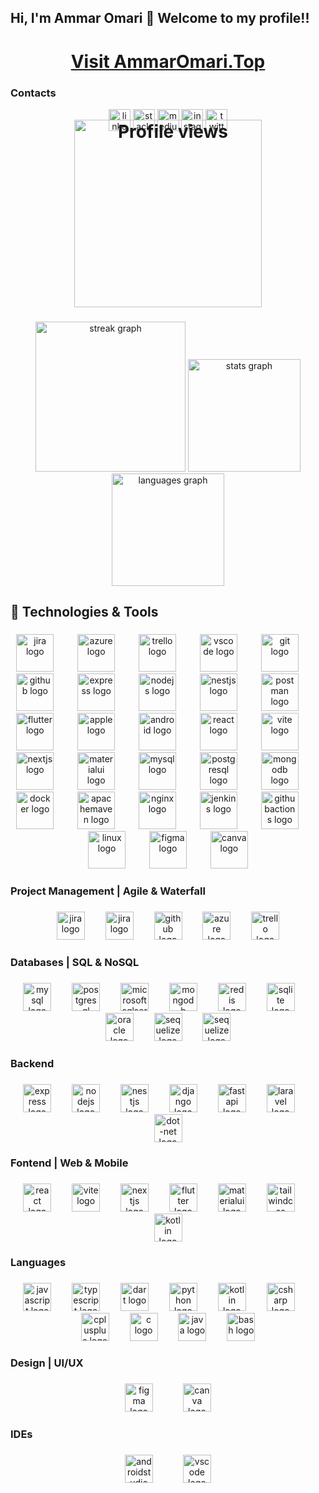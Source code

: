 <h2 align="left">Hi, I'm Ammar Omari 👋 Welcome to my profile!!</h2>

###

<h1 align="center"><a href="http://www.ammaromari.top/" target="_blank" rel="noopener noreferrer">Visit AmmarOmari.Top</a></h1>

### Contacts

<div align="center">
  <a href="https://www.linkedin.com/in/ammar-omari/" target="_blank">
    <img src="https://img.shields.io/static/v1?message=LinkedIn&logo=linkedin&label=&color=0077B5&logoColor=white&labelColor=&style=for-the-badge" height="35" alt="linkedin logo"  />
  </a>
  <a href="https://stackoverflow.com/users/13494513/ammar-omari" target="_blank">
    <img src="https://img.shields.io/static/v1?message=Stackoverflow&logo=stackoverflow&label=&color=FE7A16&logoColor=white&labelColor=&style=for-the-badge" height="35" alt="stackoverflow logo"  />
  </a>
  <a href="https://medium.com/@ammaromari7077" target="_blank">
    <img src="https://img.shields.io/static/v1?message=Medium&logo=medium&label=&color=12100E&logoColor=white&labelColor=&style=for-the-badge" height="35" alt="medium logo"  />
  </a>
  <img src="https://img.shields.io/static/v1?message=Instagram&logo=instagram&label=&color=E4405F&logoColor=white&labelColor=&style=for-the-badge" height="35" alt="instagram logo"  />
  <a href="https://x.com/_ammar_omari_" target="_blank">
    <img src="https://img.shields.io/static/v1?message=Twitter&logo=twitter&label=&color=1DA1F2&logoColor=white&labelColor=&style=for-the-badge" height="35" alt="twitter logo"  />
  </a>
</div>

###

<h1 style="text-align: center;" align="center">
  <a href="https://visitcount.itsvg.in" target="_blank">
    <img src="https://visitcount.itsvg.in/api?id=Ammar7077&icon=0&color=0" alt="Profile views" width="300" style="margin-top: -60px ">
  </a>
</h1>

###
<div align="center">
  <img src="https://streak-stats.demolab.com?user=Ammar7077&locale=en&mode=weekly&theme=nightowl&hide_border=false&border_radius=15&date_format=M%20j%5B,%20Y%5D" height="240" alt="streak graph"  />
  <img class="m-2 select-none pointer-events-none" draggable="false" id="stats" src="https://github-readme-stats.vercel.app/api?username=Ammar7077&hide_title=true&amp;theme=nightowl&amp;hide_border=false&amp;include_all_commits=true&amp;count_private=false;" height="180" alt="stats graph">
  <img src="https://github-readme-stats.vercel.app/api/top-langs?username=Ammar7077&locale=en&hide_title=false&layout=compact&card_width=320&langs_count=8&theme=nightowl&hide_border=false&custom_title=%20%20%20%20%20%20%20" height="180" alt="languages graph"  />
</div>

###

<h2 align="left">🔧 Technologies & Tools</h2>

###

<div align="center">
  <img src="https://cdn.jsdelivr.net/gh/devicons/devicon/icons/jira/jira-original.svg" height="60" alt="jira logo"  />
  <img width="30" />
  <img src="https://skillicons.dev/icons?i=azure" height="60" alt="azure logo"  />
  <img width="30" />
  <img src="https://cdn.simpleicons.org/trello/0052CC" height="60" alt="trello logo"  />
  <img width="30" />
  <img src="https://skillicons.dev/icons?i=vscode" height="60" alt="vscode logo"  />
  <img width="30" />
  <img src="https://skillicons.dev/icons?i=git" height="60" alt="git logo"  />
  <img width="30" />
  <img src="https://skillicons.dev/icons?i=github" height="60" alt="github logo"  />
  <img width="30" />
  <img src="https://skillicons.dev/icons?i=express" height="60" alt="express logo"  />
  <img width="30" />
  <img src="https://skillicons.dev/icons?i=nodejs" height="60" alt="nodejs logo"  />
  <img width="30" />
  <img src="https://skillicons.dev/icons?i=nestjs" height="60" alt="nestjs logo"  />
  <img width="30" />
  <img src="https://skillicons.dev/icons?i=postman" height="60" alt="postman logo"  />
  <img width="30" />
  <img src="https://skillicons.dev/icons?i=flutter" height="60" alt="flutter logo"  />
  <img width="30" />
  <img src="https://cdn-icons-png.flaticon.com/512/5977/5977575.png" height="60" alt="apple logo"  />
  <img width="30" />
  <img src="https://cdn-icons-png.flaticon.com/512/732/732208.png" height="60" alt="android logo"  />
  <img width="30" />
  <img src="https://skillicons.dev/icons?i=react" height="60" alt="react logo"  />
  <img width="30" />
  <img src="https://skillicons.dev/icons?i=vite" height="60" alt="vite logo"  />
  <img width="30" />
  <img src="https://skillicons.dev/icons?i=nextjs" height="60" alt="nextjs logo"  />
  <img width="30" />
  <img src="https://skillicons.dev/icons?i=materialui" height="60" alt="materialui logo"  />
  <img width="30" />
  <img src="https://skillicons.dev/icons?i=mysql" height="60" alt="mysql logo"  />
  <img width="30" />
  <img src="https://skillicons.dev/icons?i=postgres" height="60" alt="postgresql logo"  />
  <img width="30" />
  <img src="https://skillicons.dev/icons?i=mongodb" height="60" alt="mongodb logo"  />
  <img width="30" />
  <img src="https://skillicons.dev/icons?i=docker" height="60" alt="docker logo"  />
  <img width="30" />
  <img src="https://skillicons.dev/icons?i=maven" height="60" alt="apachemaven logo"  />
  <img width="30" />
  <img src="https://cdn.simpleicons.org/nginx/009639" height="60" alt="nginx logo"  />
  <img width="30" />
  <img src="https://skillicons.dev/icons?i=jenkins" height="60" alt="jenkins logo"  />
  <img width="30" />
  <img src="https://skillicons.dev/icons?i=githubactions" height="60" alt="githubactions logo"  />
  <img width="30" />
  <img src="https://skillicons.dev/icons?i=linux" height="60" alt="linux logo"  />
  <img width="30" />
  <img src="https://skillicons.dev/icons?i=figma" height="60" alt="figma logo"  />
  <img width="30" />
  <img src="https://cdn.simpleicons.org/canva/00C4CC" height="60" alt="canva logo"  />
</div>

###

<h3 align="left">Project Management | Agile & Waterfall</h3>

###

<div align="center">
  <img src="https://seeklogo.com/images/C/clickup-symbol-logo-BB24230BBB-seeklogo.com.png" height="45" alt="jira logo"  />
  <img width="25" />
  <img src="https://cdn.jsdelivr.net/gh/devicons/devicon/icons/jira/jira-original.svg" height="45" alt="jira logo"  />
  <img width="25" />
  <img src="https://skillicons.dev/icons?i=github" height="45" alt="github logo"  />
  <img width="25" />
  <img src="https://skillicons.dev/icons?i=azure" height="45" alt="azure logo"  />
  <img width="25" />
  <img src="https://cdn.simpleicons.org/trello/0052CC" height="45" alt="trello logo"  />
</div>

###

<h3 align="left">Databases | SQL & NoSQL</h3>

###

<div align="center">
  <img src="https://skillicons.dev/icons?i=mysql" height="45" alt="mysql logo"  />
  <img width="25" />
  <img src="https://skillicons.dev/icons?i=postgres" height="45" alt="postgresql logo"  />
  <img width="25" />
  <img src="https://cdn.jsdelivr.net/gh/devicons/devicon/icons/microsoftsqlserver/microsoftsqlserver-plain.svg" height="45" alt="microsoftsqlserver logo"  />
  <img width="25" />
  <img src="https://skillicons.dev/icons?i=mongodb" height="45" alt="mongodb logo"  />
  <img width="25" />
  <img src="https://skillicons.dev/icons?i=redis" height="45" alt="redis logo"  />
  <img width="25" />
  <img src="https://cdn.jsdelivr.net/gh/devicons/devicon/icons/sqlite/sqlite-original.svg" height="45" alt="sqlite logo"  />
  <img width="25" />
  <img src="https://cdn.jsdelivr.net/gh/devicons/devicon/icons/oracle/oracle-original.svg" height="45" alt="oracle logo"  />
  <img width="25" />
  <img src="https://cdn.jsdelivr.net/gh/devicons/devicon/icons/sequelize/sequelize-original.svg" height="45" alt="sequelize logo"  />
  <img width="25" />
  <img src="https://seeklogo.com/images/T/typeorm-logo-F243B34DEE-seeklogo.com.png" height="45" alt="sequelize logo"  />
</div>

###

<h3 align="left">Backend</h3>

###

<div align="center">
  <img src="https://skillicons.dev/icons?i=express" height="45" alt="express logo"  />
  <img width="25" />
  <img src="https://skillicons.dev/icons?i=nodejs" height="45" alt="nodejs logo"  />
  <img width="25" />
  <img src="https://skillicons.dev/icons?i=nestjs" height="45" alt="nestjs logo"  />
  <img width="25" />
  <img src="https://skillicons.dev/icons?i=django" height="45" alt="django logo"  />
  <img width="25" />
  <img src="https://skillicons.dev/icons?i=fastapi" height="45" alt="fastapi logo"  />
  <img width="25" />
  <img src="https://skillicons.dev/icons?i=laravel" height="45" alt="laravel logo"  />
  <img width="25" />
  <img src="https://skillicons.dev/icons?i=dotnet" height="45" alt="dot-net logo"  />
</div>

###

<h3 align="left">Fontend | Web & Mobile</h3>

###

<div align="center">
  <img src="https://skillicons.dev/icons?i=react" height="45" alt="react logo"  />
  <img width="25" />
  <img src="https://skillicons.dev/icons?i=vite" height="45" alt="vite logo"  />
  <img width="25" />
  <img src="https://skillicons.dev/icons?i=nextjs" height="45" alt="nextjs logo"  />
  <img width="25" />
  <img src="https://skillicons.dev/icons?i=flutter" height="45" alt="flutter logo"  />
  <img width="25" />
  <img src="https://skillicons.dev/icons?i=materialui" height="45" alt="materialui logo"  />
  <img width="25" />
  <img src="https://skillicons.dev/icons?i=tailwind" height="45" alt="tailwindcss logo"  />
  <img width="25" />
  <img src="https://skillicons.dev/icons?i=kotlin" height="45" alt="kotlin logo"  />
</div>

###

<h3 align="left">Languages</h3>

###

<div align="center">
  <img src="https://skillicons.dev/icons?i=js" height="45" alt="javascript logo"  />
  <img width="25" />
  <img src="https://skillicons.dev/icons?i=ts" height="45" alt="typescript logo"  />
  <img width="25" />
  <img src="https://skillicons.dev/icons?i=dart" height="45" alt="dart logo"  />
  <img width="25" />
  <img src="https://skillicons.dev/icons?i=py" height="45" alt="python logo"  />
  <img width="25" />
  <img src="https://skillicons.dev/icons?i=kotlin" height="45" alt="kotlin logo"  />
  <img width="25" />
  <img src="https://skillicons.dev/icons?i=cs" height="45" alt="csharp logo"  />
  <img width="25" />
  <img src="https://skillicons.dev/icons?i=cpp" height="45" alt="cplusplus logo"  />
  <img width="25" />
  <img src="https://skillicons.dev/icons?i=c" height="45" alt="c logo"  />
  <img width="25" />
  <img src="https://skillicons.dev/icons?i=java" height="45" alt="java logo"  />
  <img width="25" />
  <img src="https://skillicons.dev/icons?i=bash" height="45" alt="bash logo"  />
</div>

###

<h3 align="left">Design | UI/UX</h3>

###

<div align="center">
  <img src="https://skillicons.dev/icons?i=figma" height="45" alt="figma logo"  />
  <img width="40" />
  <img src="https://cdn.jsdelivr.net/gh/devicons/devicon/icons/canva/canva-original.svg" height="45" alt="canva logo"  />
</div>

###

<h3 align="left">IDEs</h3>

###

<div align="center">
  <img src="https://skillicons.dev/icons?i=androidstudio" height="45" alt="androidstudio logo"  />
  <img width="40" />
  <img src="https://skillicons.dev/icons?i=vscode" height="45" alt="vscode logo"  />
</div>

###

